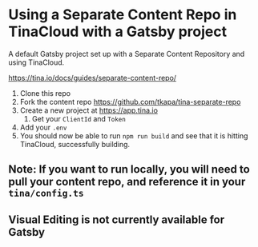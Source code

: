 # Using a Separate Content Repo in TinaCloud with a Gatsby project

A default Gatsby project set up with a Separate Content Repository and using TinaCloud.

https://tina.io/docs/guides/separate-content-repo/

1. Clone this repo
2. Fork the content repo https://github.com/tkapa/tina-separate-repo
3. Create a new project at https://app.tina.io
   1. Get your `ClientId` and `Token`
4. Add your `.env`
5. You should now be able to run `npm run build` and see that it is hitting TinaCloud, successfully building.

## **Note:** If you want to run locally, you will need to pull your content repo, and reference it in your `tina/config.ts`

## Visual Editing is not currently available for Gatsby
